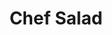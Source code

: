 ---
title: "Chef Salad"
price: "$12.00"
category: "Green-Salads"
img: ""
desc: "Tossed salad with tomatoes, cucumbers, turkey, ham, cheese, and a hard boiled egg"
---